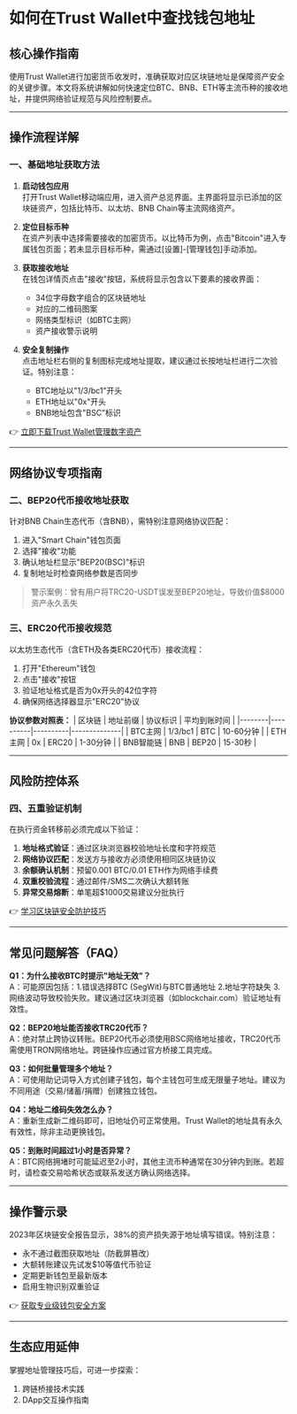 # 如何在Trust Wallet中查找钱包地址

## 核心操作指南

使用Trust Wallet进行加密货币收发时，准确获取对应区块链地址是保障资产安全的关键步骤。本文将系统讲解如何快速定位BTC、BNB、ETH等主流币种的接收地址，并提供网络验证规范与风险控制要点。

---

## 操作流程详解

### 一、基础地址获取方法
1. **启动钱包应用**  
   打开Trust Wallet移动端应用，进入资产总览界面。主界面将显示已添加的区块链资产，包括比特币、以太坊、BNB Chain等主流网络资产。

2. **定位目标币种**  
   在资产列表中选择需要接收的加密货币。以比特币为例，点击"Bitcoin"进入专属钱包页面；若未显示目标币种，需通过[设置]-[管理钱包]手动添加。

3. **获取接收地址**  
   在钱包详情页点击"接收"按钮，系统将显示包含以下要素的接收界面：
   - 34位字母数字组合的区块链地址
   - 对应的二维码图案
   - 网络类型标识（如BTC主网）
   - 资产接收警示说明

4. **安全复制操作**  
   点击地址栏右侧的复制图标完成地址提取，建议通过长按地址栏进行二次验证。特别注意：
   - BTC地址以"1/3/bc1"开头
   - ETH地址以"0x"开头
   - BNB地址包含"BSC"标识

👉 [立即下载Trust Wallet管理数字资产](https://bit.ly/okx_welcome)

---

## 网络协议专项指南

### 二、BEP20代币接收地址获取
针对BNB Chain生态代币（含BNB），需特别注意网络协议匹配：
1. 进入"Smart Chain"钱包页面
2. 选择"接收"功能
3. 确认地址栏显示"BEP20(BSC)"标识
4. 复制地址时检查网络参数是否同步

> 警示案例：曾有用户将TRC20-USDT误发至BEP20地址，导致价值$8000资产永久丢失

### 三、ERC20代币接收规范
以太坊生态代币（含ETH及各类ERC20代币）接收流程：
1. 打开"Ethereum"钱包
2. 点击"接收"按钮
3. 验证地址格式是否为0x开头的42位字符
4. 确保网络选择器显示"ERC20"协议

**协议参数对照表：**
| 区块链 | 地址前缀 | 协议标识 | 平均到账时间 |
|--------|----------|----------|--------------|
| BTC主网 | 1/3/bc1 | BTC      | 10-60分钟     |
| ETH主网 | 0x       | ERC20    | 1-30分钟      |
| BNB智能链 | BNB      | BEP20    | 15-30秒       |

---

## 风险防控体系

### 四、五重验证机制
在执行资金转移前必须完成以下验证：
1. **地址格式验证**：通过区块浏览器校验地址长度和字符规范
2. **网络协议匹配**：发送方与接收方必须使用相同区块链协议
3. **余额确认机制**：预留0.001 BTC/0.01 ETH作为网络手续费
4. **双重校验流程**：通过邮件/SMS二次确认大额转账
5. **异常交易熔断**：单笔超$1000交易建议分批执行

👉 [学习区块链安全防护技巧](https://bit.ly/okx_welcome)

---

## 常见问题解答（FAQ）

**Q1：为什么接收BTC时提示"地址无效"？**  
A：可能原因包括：1.错误选择BTC (SegWit)与BTC普通地址 2.地址字符缺失 3.网络波动导致校验失败。建议通过区块浏览器（如blockchair.com）验证地址有效性。

**Q2：BEP20地址能否接收TRC20代币？**  
A：绝对禁止跨协议转账。BEP20代币必须使用BSC网络地址接收，TRC20代币需使用TRON网络地址。跨链操作应通过官方桥接工具完成。

**Q3：如何批量管理多个地址？**  
A：可使用助记词导入方式创建子钱包，每个主钱包可生成无限量子地址。建议为不同用途（交易/储蓄/捐赠）创建独立钱包。

**Q4：地址二维码失效怎么办？**  
A：重新生成新二维码即可，旧地址仍可正常使用。Trust Wallet的地址具有永久有效性，除非主动更换钱包。

**Q5：到账时间超过1小时是否异常？**  
A：BTC网络拥堵时可能延迟至2小时，其他主流币种通常在30分钟内到账。若超时，请检查交易哈希状态或联系发送方确认网络选择。

---

## 操作警示录

2023年区块链安全报告显示，38%的资产损失源于地址填写错误。特别注意：
- 永不通过截图获取地址（防截屏篡改）
- 大额转账建议先试发$10等值代币验证
- 定期更新钱包至最新版本
- 启用生物识别双重验证

👉 [获取专业级钱包安全方案](https://bit.ly/okx_welcome)

---

## 生态应用延伸

掌握地址管理技巧后，可进一步探索：
1. 跨链桥接技术实践
2. DApp交互操作指南